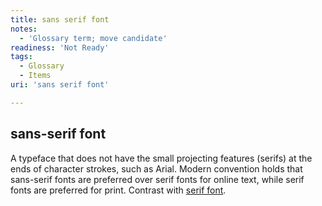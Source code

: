 ```yaml
---
title: sans serif font
notes:
  - 'Glossary term; move candidate'
readiness: 'Not Ready'
tags:
  - Glossary
  - Items
uri: 'sans serif font'

---
```

## <span>sans-serif font</span>

A typeface that does not have the small projecting features (serifs) at the ends of character strokes, such as Arial. Modern convention holds that sans-serif fonts are preferred over serif fonts for online text, while serif fonts are preferred for print. Contrast with [serif font](/serif_font).

